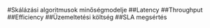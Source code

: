 #Skálázási algoritmusok minőségmodelje
##Latency
##Throughput
##Efficiency
##Üzemeltetési költség
##SLA megsértés
